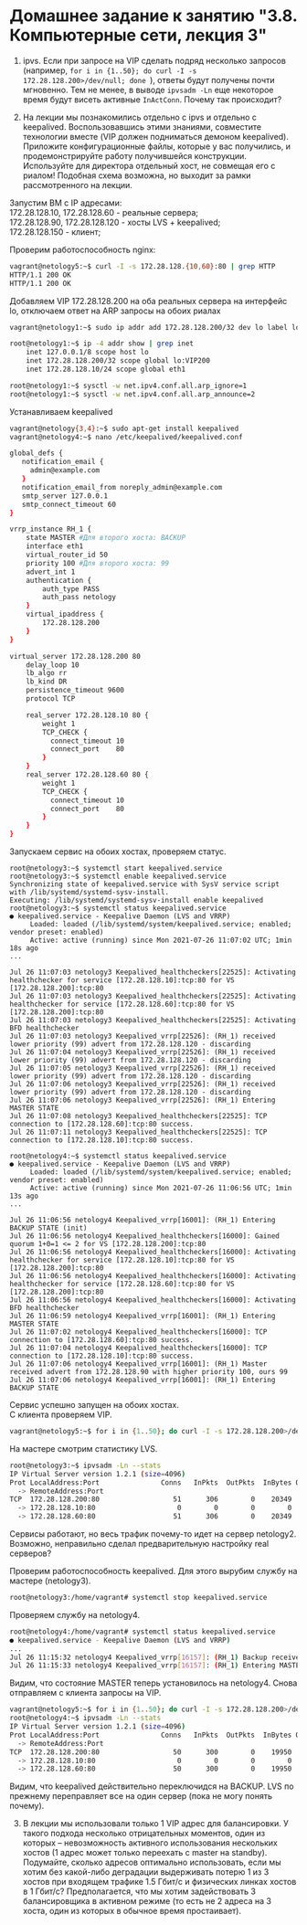 # Домашнее задание к занятию "3.8. Компьютерные сети, лекция 3"

1. ipvs. Если при запросе на VIP сделать подряд несколько запросов (например, `for i in {1..50}; do curl -I -s 172.28.128.200>/dev/null; done `), ответы будут получены почти мгновенно. Тем не менее, в выводе `ipvsadm -Ln` еще некоторое время будут висеть активные `InActConn`. Почему так происходит?

2. На лекции мы познакомились отдельно с ipvs и отдельно с keepalived. Воспользовавшись этими знаниями, совместите технологии вместе (VIP должен подниматься демоном keepalived). Приложите конфигурационные файлы, которые у вас получились, и продемонстрируйте работу получившейся конструкции. Используйте для директора отдельный хост, не совмещая его с риалом! Подобная схема возможна, но выходит за рамки рассмотренного на лекции.

Запустим ВМ с IP адресами:  
172.28.128.10, 172.28.128.60 - реальные сервера;  
172.28.128.90, 172.28.128.120 - хосты LVS + keepalived;  
172.28.128.150 - клиент;  

Проверим работоспособность nginx:
```bash
vagrant@netology5:~$ curl -I -s 172.28.128.{10,60}:80 | grep HTTP
HTTP/1.1 200 OK
HTTP/1.1 200 OK
```
Добавляем VIP 172.28.128.200 на оба реальных сервера на интерфейс lo, отключаем ответ на ARP запросы на обоих риалах
```bash
vagrant@netology1:~$ sudo ip addr add 172.28.128.200/32 dev lo label lo:VIP200

root@netology1:~$ ip -4 addr show | grep inet
    inet 127.0.0.1/8 scope host lo
    inet 172.28.128.200/32 scope global lo:VIP200
    inet 172.28.128.10/24 scope global eth1

root@netology1:~$ sysctl -w net.ipv4.conf.all.arp_ignore=1
root@netology1:~$ sysctl -w net.ipv4.conf.all.arp_announce=2
```

Устанавливаем keepalived
```bash
vagrant@netology{3,4}:~$ sudo apt-get install keepalived
vagrant@netology4:~$ nano /etc/keepalived/keepalived.conf

global_defs {
   notification_email {
     admin@example.com
   }
   notification_email_from noreply_admin@example.com
   smtp_server 127.0.0.1
   smtp_connect_timeout 60
}

vrrp_instance RH_1 {
    state MASTER #Для второго хоста: BACKUP
    interface eth1
    virtual_router_id 50
    priority 100 #Для второго хоста: 99
    advert_int 1
    authentication {
        auth_type PASS
        auth_pass netology
    }
    virtual_ipaddress {
        172.28.128.200
    }
}

virtual_server 172.28.128.200 80
    delay_loop 10
    lb_algo rr
    lb_kind DR
    persistence_timeout 9600
    protocol TCP

    real_server 172.28.128.10 80 {
        weight 1
        TCP_CHECK {
          connect_timeout 10
          connect_port    80
        }
    }
    real_server 172.28.128.60 80 {
        weight 1
        TCP_CHECK {
          connect_timeout 10
          connect_port    80
        }
    }
}
```
Запускаем сервис на обоих хостах, проверяем статус.

```
root@netology3:~$ systemctl start keepalived.service
root@netology3:~$ systemctl enable keepalived.service
Synchronizing state of keepalived.service with SysV service script with /lib/systemd/systemd-sysv-install.
Executing: /lib/systemd/systemd-sysv-install enable keepalived
root@netology3:~$ systemctl status keepalived.service
● keepalived.service - Keepalive Daemon (LVS and VRRP)
     Loaded: loaded (/lib/systemd/system/keepalived.service; enabled; vendor preset: enabled)
     Active: active (running) since Mon 2021-07-26 11:07:02 UTC; 1min 18s ago
...

Jul 26 11:07:03 netology3 Keepalived_healthcheckers[22525]: Activating healthchecker for service [172.28.128.10]:tcp:80 for VS [172.28.128.200]:tcp:80
Jul 26 11:07:03 netology3 Keepalived_healthcheckers[22525]: Activating healthchecker for service [172.28.128.60]:tcp:80 for VS [172.28.128.200]:tcp:80
Jul 26 11:07:03 netology3 Keepalived_healthcheckers[22525]: Activating BFD healthchecker
Jul 26 11:07:03 netology3 Keepalived_vrrp[22526]: (RH_1) received lower priority (99) advert from 172.28.128.120 - discarding
Jul 26 11:07:04 netology3 Keepalived_vrrp[22526]: (RH_1) received lower priority (99) advert from 172.28.128.120 - discarding
Jul 26 11:07:05 netology3 Keepalived_vrrp[22526]: (RH_1) received lower priority (99) advert from 172.28.128.120 - discarding
Jul 26 11:07:06 netology3 Keepalived_vrrp[22526]: (RH_1) received lower priority (99) advert from 172.28.128.120 - discarding
Jul 26 11:07:06 netology3 Keepalived_vrrp[22526]: (RH_1) Entering MASTER STATE
Jul 26 11:07:08 netology3 Keepalived_healthcheckers[22525]: TCP connection to [172.28.128.60]:tcp:80 success.
Jul 26 11:07:11 netology3 Keepalived_healthcheckers[22525]: TCP connection to [172.28.128.10]:tcp:80 success.
```
```
root@netology4:~$ systemctl status keepalived.service
● keepalived.service - Keepalive Daemon (LVS and VRRP)
     Loaded: loaded (/lib/systemd/system/keepalived.service; enabled; vendor preset: enabled)
     Active: active (running) since Mon 2021-07-26 11:06:56 UTC; 1min 13s ago
...

Jul 26 11:06:56 netology4 Keepalived_vrrp[16001]: (RH_1) Entering BACKUP STATE (init)
Jul 26 11:06:56 netology4 Keepalived_healthcheckers[16000]: Gained quorum 1+0=1 <= 2 for VS [172.28.128.200]:tcp:80
Jul 26 11:06:56 netology4 Keepalived_healthcheckers[16000]: Activating healthchecker for service [172.28.128.10]:tcp:80 for VS [172.28.128.200]:tcp:80
Jul 26 11:06:56 netology4 Keepalived_healthcheckers[16000]: Activating healthchecker for service [172.28.128.60]:tcp:80 for VS [172.28.128.200]:tcp:80
Jul 26 11:06:56 netology4 Keepalived_healthcheckers[16000]: Activating BFD healthchecker
Jul 26 11:06:59 netology4 Keepalived_vrrp[16001]: (RH_1) Entering MASTER STATE
Jul 26 11:07:02 netology4 Keepalived_healthcheckers[16000]: TCP connection to [172.28.128.60]:tcp:80 success.
Jul 26 11:07:04 netology4 Keepalived_healthcheckers[16000]: TCP connection to [172.28.128.10]:tcp:80 success.
Jul 26 11:07:06 netology4 Keepalived_vrrp[16001]: (RH_1) Master received advert from 172.28.128.90 with higher priority 100, ours 99
Jul 26 11:07:06 netology4 Keepalived_vrrp[16001]: (RH_1) Entering BACKUP STATE
```
Сервис успешно запущен на обоих хостах.  
С клиента проверяем VIP.
```bash
vagrant@netology5:~$ for i in {1..50}; do curl -I -s 172.28.128.200>/dev/null; done
```
На мастере смотрим статистику LVS.
```bash
root@netology3:~$ ipvsadm -Ln --stats
IP Virtual Server version 1.2.1 (size=4096)
Prot LocalAddress:Port               Conns   InPkts  OutPkts  InBytes OutBytes
  -> RemoteAddress:Port
TCP  172.28.128.200:80                  51      306        0    20349        0
  -> 172.28.128.10:80                    0        0        0        0        0
  -> 172.28.128.60:80                   51      306        0    20349        0
```
Сервисы работают, но весь трафик почему-то идет на сервер netology2. Возможно, неправильно сделал предварительную настройку real серверов?

Проверим работоспособность keepalived. Для этого вырубим службу на мастере (netology3).
```bash
root@netology3:/home/vagrant# systemctl stop keepalived.service
```

Проверяем службу на netology4.
```bash
root@netology4:/home/vagrant# systemctl status keepalived.service
● keepalived.service - Keepalive Daemon (LVS and VRRP)
...
Jul 26 11:15:32 netology4 Keepalived_vrrp[16157]: (RH_1) Backup received priority 0 advertisement
Jul 26 11:15:33 netology4 Keepalived_vrrp[16157]: (RH_1) Entering MASTER STATE
```
Видим, что состояние MASTER теперь установилось на netology4. Снова отправляем с клиента запросы на VIP.

```bash
vagrant@netology5:~$ for i in {1..50}; do curl -I -s 172.28.128.200>/dev/null; done
root@netology4:~$ ipvsadm -Ln --stats
IP Virtual Server version 1.2.1 (size=4096)
Prot LocalAddress:Port               Conns   InPkts  OutPkts  InBytes OutBytes
  -> RemoteAddress:Port
TCP  172.28.128.200:80                  50      300        0    19950        0
  -> 172.28.128.10:80                    0        0        0        0        0
  -> 172.28.128.60:80                   50      300        0    19950        0
```

Видим, что keepalived действительно переключидся на BACKUP. LVS по прежнему переправляет все на один сервер (пока не могу понять почему).


3. В лекции мы использовали только 1 VIP адрес для балансировки. У такого подхода несколько отрицательных моментов, один из которых – невозможность активного использования нескольких хостов (1 адрес может только переехать с master на standby). Подумайте, сколько адресов оптимально использовать, если мы хотим без какой-либо деградации выдерживать потерю 1 из 3 хостов при входящем трафике 1.5 Гбит/с и физических линках хостов в 1 Гбит/с? Предполагается, что мы хотим задействовать 3 балансировщика в активном режиме (то есть не 2 адреса на 3 хоста, один из которых в обычное время простаивает).
